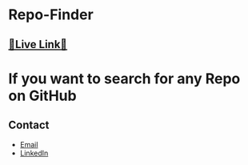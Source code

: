 # Repo-Finder

## [🌟Live Link🌟](https://ah-fayyad.github.io/Repo-Finder/)


# If you want to search for any Repo on GitHub

## Contact
- [Email](ahfayyad.m@gmail.com)
- [LinkedIn](https://www.linkedin.com/in/ahmed-fayyad-97a727265?trk=contact-info)

